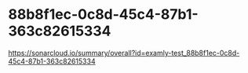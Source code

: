 # 88b8f1ec-0c8d-45c4-87b1-363c82615334
https://sonarcloud.io/summary/overall?id=examly-test_88b8f1ec-0c8d-45c4-87b1-363c82615334

